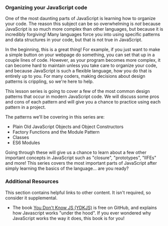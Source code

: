### Organizing your JavaScript code

One of the most daunting parts of JavaScript is learning how to organize your code. The reason this subject can be so overwhelming is _not_ because JavaScript is so much more complex than other languages, but because it is incredibly forgiving! Many languages force you into using specific patterns and data structures in your code, but that is not true in JavaScript.

In the beginning, this is a great thing! For example, if you just want to make a simple button on your webpage do something, you can set that up in a couple lines of code. However, as your program becomes more complex, it can become hard to maintain unless you take care to organize your code, and because JavaScript is such a flexible language, how you do that is entirely up to you. For many coders, making decisions about design patterns is crippling, so we're here to help.

This lesson series is going to cover a few of the most common design patterns that occur in modern JavaScript code. We will discuss some pros and cons of each pattern and will give you a chance to practice using each pattern in a project.

The patterns we'll be covering in this series are:

- Plain Old JavaScript Objects and Object Constructors
- Factory Functions and the Module Pattern
- Classes
- ES6 Modules

Going through these will give us a chance to learn about a few other important concepts in JavaScript such as "closure", "prototypes", "IIFEs" and more! This series covers the most important parts of JavaScript after simply learning the basics of the language... are you ready?

### Additional Resources

This section contains helpful links to other content. It isn't required, so consider it supplemental.

- The book [You Don't Know JS (YDKJS)](https://github.com/getify/You-Dont-Know-JS/tree/1st-ed#titles) is free on GitHub, and explains how Javascript works "under the hood". If you ever wondered why JavaScript works the way it does, this book is for you!
